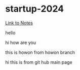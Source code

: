 # startup-2024

[Link to Notes](./notes.md)

hello

hi how are you

this is howon from howon branch

hi this is from git hub main page

